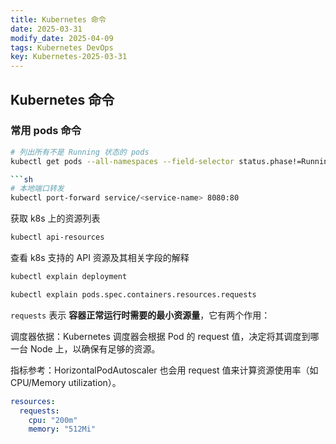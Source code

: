 ```yaml
---
title: Kubernetes 命令
date: 2025-03-31
modify_date: 2025-04-09
tags: Kubernetes DevOps
key: Kubernetes-2025-03-31
---
```


## Kubernetes 命令

### 常用 pods 命令

```sh
# 列出所有不是 Running 状态的 pods
kubectl get pods --all-namespaces --field-selector status.phase!=Running

```sh
# 本地端口转发
kubectl port-forward service/<service-name> 8080:80
```

<!--more-->

获取 k8s 上的资源列表

```sh
kubectl api-resources
```

查看 k8s 支持的 API 资源及其相关字段的解释

```sh
kubectl explain deployment

kubectl explain pods.spec.containers.resources.requests
```

`requests` 表示 **容器正常运行时需要的最小资源量**，它有两个作用：

调度器依据：Kubernetes 调度器会根据 Pod 的 request 值，决定将其调度到哪一台 Node 上，以确保有足够的资源。

指标参考：HorizontalPodAutoscaler 也会用 request 值来计算资源使用率（如 CPU/Memory utilization）。

```yaml
resources:
  requests:
    cpu: "200m"
    memory: "512Mi"
```
